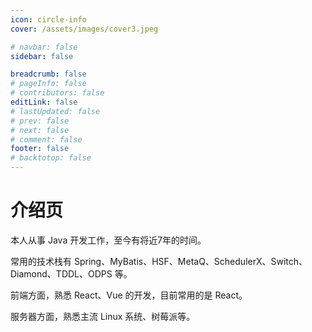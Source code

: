 ```yaml
---
icon: circle-info
cover: /assets/images/cover3.jpeg

# navbar: false
sidebar: false

breadcrumb: false
# pageInfo: false
# contributors: false
editLink: false
# lastUpdated: false
# prev: false
# next: false
# comment: false
footer: false
# backtotop: false
---
```


# 介绍页

本人从事 Java 开发工作，至今有将近7年的时间。

常用的技术栈有 Spring、MyBatis、HSF、MetaQ、SchedulerX、Switch、Diamond、TDDL、ODPS 等。

前端方面，熟悉 React、Vue 的开发，目前常用的是 React。

服务器方面，熟悉主流 Linux 系统、树莓派等。
